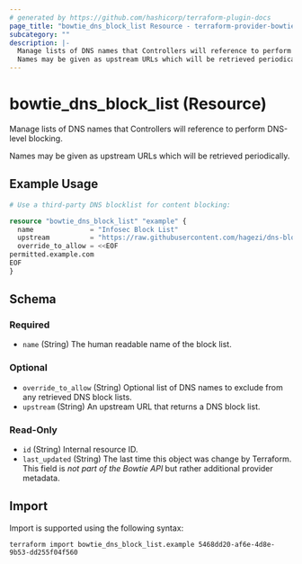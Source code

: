 ```yaml
---
# generated by https://github.com/hashicorp/terraform-plugin-docs
page_title: "bowtie_dns_block_list Resource - terraform-provider-bowtie"
subcategory: ""
description: |-
  Manage lists of DNS names that Controllers will reference to perform DNS-level blocking.
  Names may be given as upstream URLs which will be retrieved periodically.
---
```


# bowtie_dns_block_list (Resource)

Manage lists of DNS names that Controllers will reference to perform DNS-level blocking.

Names may be given as upstream URLs which will be retrieved periodically.

## Example Usage

```terraform
# Use a third-party DNS blocklist for content blocking:

resource "bowtie_dns_block_list" "example" {
  name              = "Infosec Block List"
  upstream          = "https://raw.githubusercontent.com/hagezi/dns-blocklists/main/domains/tif.txt"
  override_to_allow = <<EOF
permitted.example.com
EOF
}
```

<!-- schema generated by tfplugindocs -->
## Schema

### Required

- `name` (String) The human readable name of the block list.

### Optional

- `override_to_allow` (String) Optional list of DNS names to exclude from any retrieved DNS block lists.
- `upstream` (String) An upstream URL that returns a DNS block list.

### Read-Only

- `id` (String) Internal resource ID.
- `last_updated` (String) The last time this object was change by Terraform. This field is _not part of the Bowtie API_ but rather additional provider metadata.

## Import

Import is supported using the following syntax:

```shell
terraform import bowtie_dns_block_list.example 5468dd20-af6e-4d8e-9b53-dd255f04f560
```
